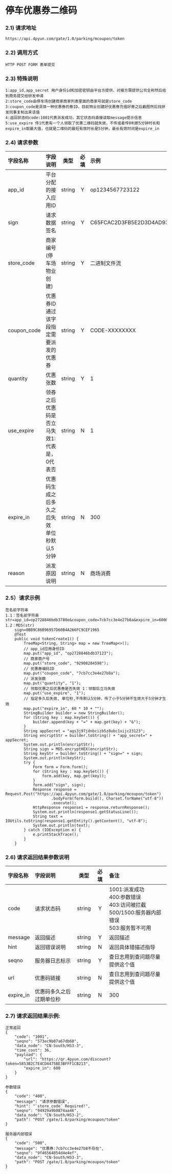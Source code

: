 # 停车优惠券二维码

### 2.1) 请求地址

	https://api.4pyun.com/gate/1.0/parking/mcoupon/token

### 2.2) 调用方式

	HTTP POST FORM 表单提交

### 2.3) 特殊说明
	1:app_id,app_secret 用户身份id和加密密钥由平台方提供，对接方需提供公司全称然后给到商务提交给研发申请
	2:store_code由停车场创建商家商家列表里面的商家号就是store_code
	3:coupon_code是具体一种优惠券的券ID，目前物业创建好优惠券充值好券之后截图然后找研发同事复制出来该值
	4:返回状态码code:1001代表派发成功，其它状态码直接读取message提示信息
	5:use_expire 传1代表有一个人领取了优惠二维码就失效，不传或者传0判断5分钟时长和expire_in取最大值，也就是二维码的最短有效时长是5分钟，最长有效时间是expire_in


### 2.4) 请求参数

| 字段名称    | 字段说明                                    |  类型  | 必填 | 示例                             |
| :---------- | :------------------------------------------ | :----: | :--: | :------------------------------- |
| app_id      | 平台分配的接入应用ID                        | string |  Y   | op1234567723122                  |
| sign        | 请求数据签名                                | string |  Y   | C65FCAC2D3FB5E2D3D4AD93DD20C8C39 |
| store_code  | 商家编号(停车场物业创建)                    | string |  Y   | 二进制文件流                     |
| coupon_code | 优惠券ID通过该字段指定需要派发的优惠券      | string |  Y   | CODE-XXXXXXXX                    |
| quantity    | 优惠张数                                    | string |  Y   | 1                                |
| use_expire  | 领券之后优惠码是否立马失效1:代表是，0代表否 | string |  N   | 1                                |
| expire_in   | 优惠码生成之后多久之后失效 单位秒默认5分钟  | string |  N   | 300                              |
| reason      | 派发原因说明                                | string |  N   | 商场消费                         |

### 2.5）请求示例
```
签名前字符串
1.1：签名前字符串    str=app_id=op2728846bdb3780e&coupon_code=7cb7cc3e4e27b8a&expire_in=600&quantity=1&store_code=92908284598&use_expire=1&app_secret=ags3j97jdnbcizb5z8ubc1xijc011zcj
1.2：MD5(str)
    sign=0BB9C86B96957D60B4A266FC9CEF1965
    @Test
    public void tokenCreate1() {
        TreeMap<String, String> map = new TreeMap<>();
        // app_id应用身份ID
        map.put("app_id", "op2728846bdb37123");
        // 商家商户号
        map.put("store_code", "92908284598");
        // 优惠券编码ID
        map.put("coupon_code", "7cb7cc3e4e27b8a");
        // 派发张数
        map.put("quantity", "1");
        // 领取优惠之后优惠券是否失效 1：领取后立马失效
        map.put("use_expire", "1");
        // 指定多久后失效, 单位秒,不传默认5分钟，传了小于5分钟不生效大于5分钟才生效
        map.put("expire_in", 60 * 10 + "");
        StringBuilder builder = new StringBuilder();
        for (String key : map.keySet()) {
            builder.append(key + "=" + map.get(key) + "&");
        }
        String appSecret = "ags3j97jdnbcizb5z8ubc1xijc23123";
        String encriptStr = builder.toString() + "app_secret=" + appSecret;
        System.out.println(encriptStr);
        String sign = MD5.encryptHEX(encriptStr);
        String keyStr = builder.toString() + "sign=" + sign;
        System.out.println(keyStr);
        try {
            Form form = Form.form();
            for (String key : map.keySet()) {
                form.add(key, map.get(key));
            }
            form.add("sign", sign);
            Response response = Request.Post("https://api.4pyun.com/gate/1.0/parking/mcoupon/token")
                    .bodyForm(form.build(), Charset.forName("utf-8"))
                    .execute();
            HttpResponse response1 = response.returnResponse();
            System.out.println(response1.getStatusLine());
            String text = IOUtils.toString(response1.getEntity().getContent(), "utf-8");
            System.out.println(text);
        } catch (IOException e) {
            e.printStackTrace();
        }
    }
```


### 2.6) 请求返回结果参数说明
| 字段名称  | 字段说明                 |  类型  | 必填 | 备注                                                         |
| :-------- | :----------------------- | :----: | :--: | :----------------------------------------------------------- |
| code      | 请求状态码               | string |  Y   | 1001:派发成功<br>400:参数错误<br>403:访问被拦截<br>500/1500:服务器内部错误<br>503:服务暂不可用 |
| message   | 返回描述                 | string |  Y   | 返回描述                                                     |
| hint      | 返回错误说明             | string |  N   | 返回具体错描述指导                                           |
| seqno     | 服务器日志标示           | string |  Y   | 查日志用到查问题尽量提供这个值                               |
| url       | 优惠码链接               | string |  N   | 查日志用到查问题尽量提供这个值                               |
| expire_in | 优惠码多久之后过期单位秒 | string |  N   | 300                                                          |


### 2.7) 请求返回结果示例:

```
正常返回
{
	"code": "1001",
	"seqno": "573ec9b07a67db60",
	"data_node": "CN-South/HS3-3",
	"time_cost": 36,
	"payload": {
		"url": "https://qr.4pyun.com/discount?token=5853B2C7E4CD4475BE3BFFF1CB213",
		"expire_in": 600
	}
}
```

```
参数错误
{
	"code": "400",
	"message": "请求参数错误",
	"hint": "`store_code` Required!",
	"seqno": "94929a9b0874aa46",
	"data_node": "CN-South/HS3-2",
	"path": "POST /gate/1.0/parking/mcoupon/token"
}
```

```
服务器内部错误
{
	"code": "500",
	"message": "优惠券:7cb7cc3e4e27b8不存在",
	"seqno": "9f46564054d4e4ef",
	"data_node": "CN-South/HS3-3",
	"path": "POST /gate/1.0/parking/mcoupon/token"
}
```
